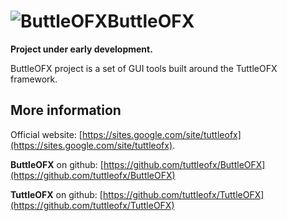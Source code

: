 ![ButtleOFX](http://github.com/tuttleofx/TuttleOFX/raw/master/plugins/_scripts/ImageEffectApi/Resources/L_ProjectName_.png "ButtleOFX")ButtleOFX
========================
**Project under early development.**

ButtleOFX project is a set of GUI tools built around the TuttleOFX framework.



More information 
----------------

Official website: [https://sites.google.com/site/tuttleofx](https://sites.google.com/site/tuttleofx).

**ButtleOFX** on github: [https://github.com/tuttleofx/ButtleOFX](https://github.com/tuttleofx/ButtleOFX)

**TuttleOFX** on github: [https://github.com/tuttleofx/TuttleOFX](https://github.com/tuttleofx/TuttleOFX)

